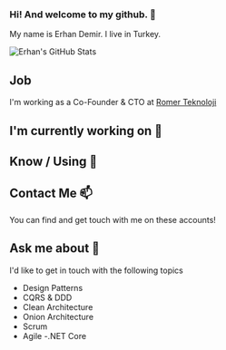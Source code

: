 ### Hi! And welcome to my github. 👋


My name is Erhan Demir. I live in Turkey.

![Erhan's GitHub Stats](https://github-readme-stats.vercel.app/api?username=erndmr&show_icons=true)

## Job

I'm working as a Co-Founder & CTO at [Romer Teknoloji](https://www.romerteknoloji.net)

## I'm currently working on 🔭



## Know / Using 🧠

</a></code>



## Contact Me 📫

You can find and get touch with me on these accounts!


## Ask me about 💬

I'd like to get in touch with the following topics

  - Design Patterns
  - CQRS & DDD
  - Clean Architecture
  - Onion Architecture
  - Scrum
  - Agile
  -.NET Core
